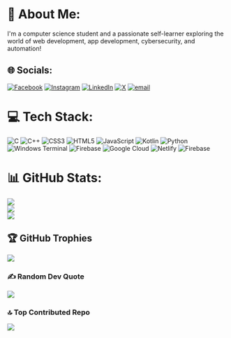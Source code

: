 # 💫 About Me:
I'm a computer science student and a passionate self-learner exploring the world of web development, app development, cybersecurity, and automation!


## 🌐 Socials:
[![Facebook](https://img.shields.io/badge/Facebook-%231877F2.svg?logo=Facebook&logoColor=white)](https://facebook.com/iamggd) [![Instagram](https://img.shields.io/badge/Instagram-%23E4405F.svg?logo=Instagram&logoColor=white)](https://instagram.com/iam_ggd) [![LinkedIn](https://img.shields.io/badge/LinkedIn-%230077B5.svg?logo=linkedin&logoColor=white)](https://linkedin.com/in/iamggd) [![X](https://img.shields.io/badge/X-black.svg?logo=X&logoColor=white)](https://x.com/iam_ggd) [![email](https://img.shields.io/badge/Email-D14836?logo=gmail&logoColor=white)](mailto:gourob.durjoy.2002@gmail.com) 

# 💻 Tech Stack:
![C](https://img.shields.io/badge/c-%2300599C.svg?style=for-the-badge&logo=c&logoColor=white) ![C++](https://img.shields.io/badge/c++-%2300599C.svg?style=for-the-badge&logo=c%2B%2B&logoColor=white) ![CSS3](https://img.shields.io/badge/css3-%231572B6.svg?style=for-the-badge&logo=css3&logoColor=white) ![HTML5](https://img.shields.io/badge/html5-%23E34F26.svg?style=for-the-badge&logo=html5&logoColor=white) ![JavaScript](https://img.shields.io/badge/javascript-%23323330.svg?style=for-the-badge&logo=javascript&logoColor=%23F7DF1E) ![Kotlin](https://img.shields.io/badge/kotlin-%237F52FF.svg?style=for-the-badge&logo=kotlin&logoColor=white) ![Python](https://img.shields.io/badge/python-3670A0?style=for-the-badge&logo=python&logoColor=ffdd54) ![Windows Terminal](https://img.shields.io/badge/Windows%20Terminal-%234D4D4D.svg?style=for-the-badge&logo=windows-terminal&logoColor=white) ![Firebase](https://img.shields.io/badge/firebase-%23039BE5.svg?style=for-the-badge&logo=firebase) ![Google Cloud](https://img.shields.io/badge/GoogleCloud-%234285F4.svg?style=for-the-badge&logo=google-cloud&logoColor=white) ![Netlify](https://img.shields.io/badge/netlify-%23000000.svg?style=for-the-badge&logo=netlify&logoColor=#00C7B7) ![Firebase](https://img.shields.io/badge/firebase-a08021?style=for-the-badge&logo=firebase&logoColor=ffcd34)

# 📊 GitHub Stats:

![](https://github-readme-stats.vercel.app/api?username=iamggd&theme=neon&hide_border=false&include_all_commits=true&count_private=true)<br/>
![](https://nirzak-streak-stats.vercel.app/?user=iamggd&theme=neon&hide_border=false)<br/>
![](https://github-readme-stats.vercel.app/api/top-langs/?username=iamggd&theme=neon&hide_border=false&include_all_commits=true&count_private=true&layout=compact)

## 🏆 GitHub Trophies

![](https://github-profile-trophy.vercel.app/?username=iamggd&theme=neon&no-frame=false&no-bg=false&margin-w=4)

### ✍️ Random Dev Quote
![](https://quotes-github-readme.vercel.app/api?type=horizontal&theme=gruvbox)

### 🔝 Top Contributed Repo
![](https://github-contributor-stats.vercel.app/api?username=iamggd&limit=5&theme=neon&combine_all_yearly_contributions=true)

<!-- Proudly created with GPRM ( https://gprm.itsvg.in ) -->
